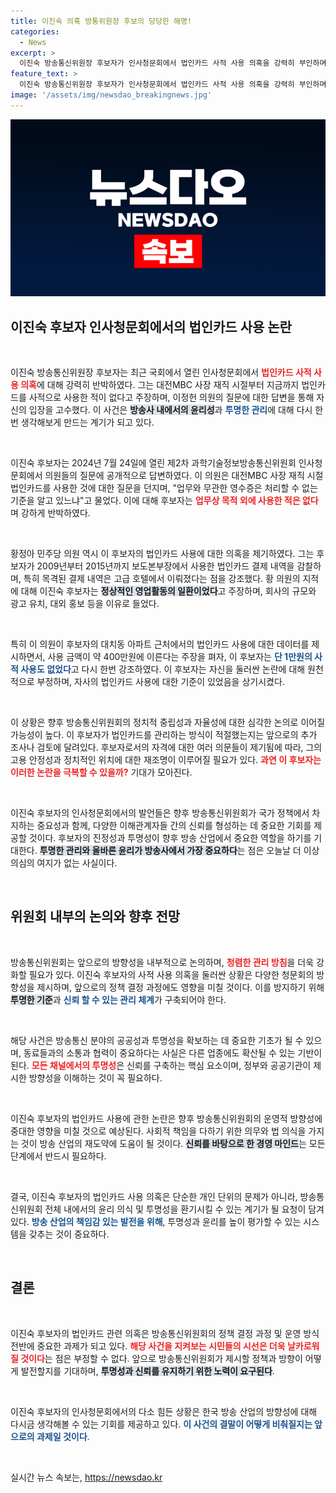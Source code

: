 ```yaml
---
title: 이진숙 의혹 방통위원장 후보의 당당한 해명!
categories:
  - News
excerpt: >
  이진숙 방송통신위원장 후보자가 인사청문회에서 법인카드 사적 사용 의혹을 강력히 부인하며 단 1만원도 쓴 적 없다고 주장했다. 의원들의 공세에 대해 정상적인 업무 활동이었다고 반박하며 진실 공방이 뜨거워지고 있다. 클릭하고 싶지 않으세요?
feature_text: >
  이진숙 방송통신위원장 후보자가 인사청문회에서 법인카드 사적 사용 의혹을 강력히 부인하며 단 1만원도 쓴 적 없다고 주장했다. 의원들의 공세에 대해 정상적인 업무 활동이었다고 반박하며 진실 공방이 뜨거워지고 있다. 클릭하고 싶지 않으세요?
image: '/assets/img/newsdao_breakingnews.jpg'
---
```


<p><img src="/assets/img/newsdao_breakingnews.jpg" alt="ontimetimes 속보" /></p>

<h2 data-ke-size="size26">이진숙 후보자 인사청문회에서의 법인카드 사용 논란</h2>

<p data-ke-size="size16">&nbsp;</p>

<p>이진숙 방송통신위원장 후보자는 최근 국회에서 열린 인사청문회에서 <b><span style="color: #ee2323;">법인카드 사적 사용 의혹</span></b>에 대해 강력히 반박하였다. 그는 대전MBC 사장 재직 시절부터 지금까지 법인카드를 사적으로 사용한 적이 없다고 주장하며, 이정헌 의원의 질문에 대한 답변을 통해 자신의 입장을 고수했다. 이 사건은 <b><span style="background-color: #21538527;">방송사 내에서의 윤리성</span></b>과 <b><span style="color: #1a5490;">투명한 관리</span></b>에 대해 다시 한번 생각해보게 만드는 계기가 되고 있다.</p>

<p data-ke-size="size16">&nbsp;</p>

<p>이진숙 후보자는 2024년 7월 24일에 열린 제2차 과학기술정보방송통신위원회 인사청문회에서 의원들의 질문에 공개적으로 답변하였다. 이 의원은 대전MBC 사장 재직 시절 법인카드를 사용한 것에 대한 질문을 던지며, "업무와 무관한 영수증은 처리할 수 없는 기준을 알고 있느냐"고 물었다. 이에 대해 후보자는 <b><span style="color: #ee2323;">업무상 목적 외에 사용한 적은 없다</span></b>며 강하게 반박하였다.</p>

<p data-ke-size="size16">&nbsp;</p>

<p>황정아 민주당 의원 역시 이 후보자의 법인카드 사용에 대한 의혹을 제기하였다. 그는 후보자가 2009년부터 2015년까지 보도본부장에서 사용한 법인카드 결제 내역을 감찰하며, 특히 목격된 결제 내역은 고급 호텔에서 이뤄졌다는 점을 강조했다. 황 의원의 지적에 대해 이진숙 후보자는 <b><span style="background-color: #21538527;">정상적인 영업활동의 일환이었다</span></b>고 주장하며, 회사의 규모와 광고 유치, 대외 홍보 등을 이유로 들었다.</p>

<p data-ke-size="size16">&nbsp;</p>

<p>특히 이 의원이 후보자의 대치동 아파트 근처에서의 법인카드 사용에 대한 데이터를 제시하면서, 사용 금액이 약 400만원에 이른다는 주장을 펴자, 이 후보자는 <b><span style="color: #1a5490;">단 1만원의 사적 사용도 없었다</span></b>고 다시 한번 강조하였다. 이 후보자는 자신을 둘러싼 논란에 대해 원천적으로 부정하며, 자사의 법인카드 사용에 대한 기준이 있었음을 상기시켰다.</p>

<p data-ke-size="size16">&nbsp;</p>

<p>이 상황은 향후 방송통신위원회의 정치적 중립성과 자율성에 대한 심각한 논의로 이어질 가능성이 높다. 이 후보자가 법인카드를 관리하는 방식이 적절했는지는 앞으로의 추가 조사나 검토에 달려있다. 후보자로서의 자격에 대한 여러 의문들이 제기됨에 따라, 그의 고용 안정성과 정치적인 위치에 대한 재조명이 이루어질 필요가 있다. <b><span style="color: #ee2323;">과연 이 후보자는 이러한 논란을 극복할 수 있을까?</span></b> 기대가 모아진다.</p>

<p data-ke-size="size16">&nbsp;</p>

<p>이진숙 후보자의 인사청문회에서의 발언들은 향후 방송통신위원회가 국가 정책에서 차지하는 중요성과 함께, 다양한 이해관계자들 간의 신뢰를 형성하는 데 중요한 기회를 제공할 것이다. 후보자의 진정성과 투명성이 향후 방송 산업에서 중요한 역할을 하기를 기대한다. <b><span style="background-color: #21538527;">투명한 관리와 올바른 윤리가 방송사에서 가장 중요하다</span></b>는 점은 오늘날 더 이상 의심의 여지가 없는 사실이다.</p>

<p data-ke-size="size16">&nbsp;</p>

<h2 data-ke-size="size26">위원회 내부의 논의와 향후 전망</h2>

<p data-ke-size="size16">&nbsp;</p>

<p>방송통신위원회는 앞으로의 방향성을 내부적으로 논의하며, <b><span style="color: #ee2323;">청렴한 관리 방침</span></b>을 더욱 강화할 필요가 있다. 이진숙 후보자의 사적 사용 의혹을 둘러싼 상황은 다양한 청문회의 방향성을 제시하며, 앞으로의 정책 결정 과정에도 영향을 미칠 것이다. 이를 방지하기 위해 <b><span style="background-color: #21538527;">투명한 기준</span></b>과 <b><span style="color: #1a5490;">신뢰 할 수 있는 관리 체계</span></b>가 구축되어야 한다.</p>

<p data-ke-size="size16">&nbsp;</p>

<p>해당 사건은 방송통신 분야의 공공성과 투명성을 확보하는 데 중요한 기초가 될 수 있으며, 동료들과의 소통과 협력이 중요하다는 사실은 다른 업종에도 확산될 수 있는 기반이 된다. <b><span style="color: #ee2323;">모든 채널에서의 투명성</span></b>은 신뢰를 구축하는 핵심 요소이며, 정부와 공공기관이 제시한 방향성을 이해하는 것이 꼭 필요하다. </p>

<p data-ke-size="size16">&nbsp;</p>

<p>이진숙 후보자의 법인카드 사용에 관한 논란은 향후 방송통신위원회의 운영적 방향성에 중대한 영향을 미칠 것으로 예상된다. 사회적 책임을 다하기 위한 의무와 법 의식을 가지는 것이 방송 산업의 재도약에 도움이 될 것이다. <b><span style="background-color: #21538527;">신뢰를 바탕으로 한 경영 마인드</span></b>는 모든 단계에서 반드시 필요하다.</p>

<p data-ke-size="size16">&nbsp;</p>

<p>결국, 이진숙 후보자의 법인카드 사용 의혹은 단순한 개인 단위의 문제가 아니라, 방송통신위원회 전체 내에서의 윤리 의식 및 투명성을 환기시킬 수 있는 계기가 될 요청이 담겨 있다. <b><span style="color: #1a5490;">방송 산업의 책임감 있는 발전을 위해</span></b>, 투명성과 윤리를 높이 평가할 수 있는 시스템을 갖추는 것이 중요하다.</p>

<p data-ke-size="size16">&nbsp;</p>

<h2 data-ke-size="size26">결론</h2>

<p data-ke-size="size16">&nbsp;</p>

<p>이진숙 후보자의 법인카드 관련 의혹은 방송통신위원회의 정책 결정 과정 및 운영 방식 전반에 중요한 과제가 되고 있다. <b><span style="color: #ee2323;">해당 사건을 지켜보는 시민들의 시선은 더욱 날카로워질 것이다</span></b>는 점은 부정할 수 없다. 앞으로 방송통신위원회가 제시할 정책과 방향이 어떻게 발전할지를 기대하며, <b><span style="background-color: #21538527;">투명성과 신뢰를 유지하기 위한 노력이 요구된다</span></b>. </p>

<p data-ke-size="size16">&nbsp;</p>

<p>이진숙 후보자의 인사청문회에서의 다소 힘든 상황은 한국 방송 산업의 방향성에 대해 다시금 생각해볼 수 있는 기회를 제공하고 있다. <b><span style="color: #1a5490;">이 사건의 결말이 어떻게 비춰질지는 앞으로의 과제일 것이다</span></b>.</p>

<p data-ke-size="size16">&nbsp;</p>
실시간 뉴스 속보는, <a href="https://newsdao.kr" rel="dofollow">https://newsdao.kr</a>


